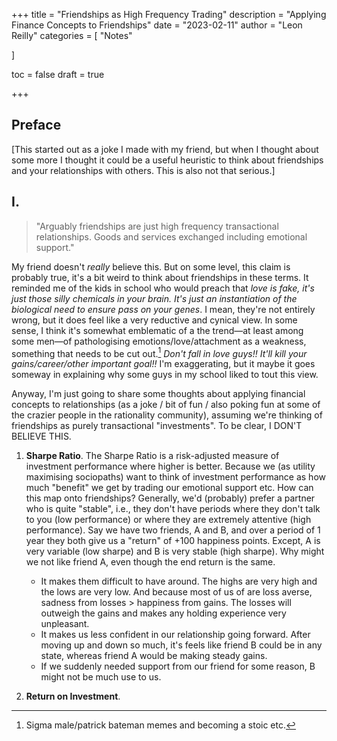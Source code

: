 +++
title = "Friendships as High Frequency Trading"
description = "Applying Finance Concepts to Friendships"
date = "2023-02-11"
author = "Leon Reilly"
categories = [
    "Notes"
   
]

toc = false
draft = true

+++

## Preface

[This started out as a joke I made with my friend, but when I thought about some more I thought it could be a useful heuristic to think about friendships and your relationships with others. This is also not that serious.]


## I.

> "Arguably friendships are just high frequency transactional relationships. Goods and services exchanged including emotional support." 

My friend doesn't *really* believe this. But on some level, this claim is probably true, it's a bit weird to think about friendships in these terms. It reminded me of the kids in school who would preach that *love is fake, it's just those silly chemicals in your brain. It's just an instantiation of the biological need to ensure pass on your genes*. I mean, they're not entirely wrong, but it does feel like a very reductive and cynical view. In some sense, I think it's somewhat emblematic of a the trend—at least among some men—of pathologising emotions/love/attachment as a weakness, something that needs to be cut out.[^1] *Don't fall in love guys!! It'll kill your gains/career/other important goal!!* I'm exaggerating, but it maybe it goes someway in explaining why some guys in my school liked to tout this view.

Anyway, I'm just going to share some thoughts about applying financial concepts to relationships (as a joke / bit of fun / also poking fun at some of the crazier people in the rationality community), assuming we're thinking of friendships as purely transactional "investments". To be clear, I DON'T BELIEVE THIS. 

1. **Sharpe Ratio**. The Sharpe Ratio is a risk-adjusted measure of investment performance where higher is better. Because we (as utility maximising sociopaths) want to think of investment performance as how much "benefit" we get by trading our emotional support etc. How can this map onto friendships? Generally, we'd (probably) prefer a partner who is quite "stable", i.e., they don't have periods where they don't talk to you (low performance) or where they are extremely attentive (high performance). Say we have two friends, A and B, and over a period of 1 year they both give us a "return" of +100 happiness points. Except, A is very variable (low sharpe) and B is very stable (high sharpe). Why might we not like friend A, even though the end return is the same. 
    * It makes them difficult to have around. The highs are very high and the lows are very low.  And because most of us of are loss averse, sadness from losses > happiness from gains. The losses will outweigh the gains and makes any holding experience very unpleasant. 
    * It makes us less confident in our relationship going forward. After moving up and down so much, it's feels like friend B could be in any state, whereas friend A would be making steady gains.  
    * If we suddenly needed support from our friend for some reason, B might not be much use to us. 
    
2. **Return on Investment**. 








[^1]: Sigma male/patrick bateman memes and becoming a stoic etc. 


